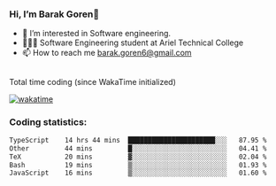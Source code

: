 ###  Hi, I’m Barak Goren👋
- 👀 I’m interested in Software engineering.
- 👨🏼‍🎓 Software Engineering student at Ariel Technical College
- 📫 How to reach me barak.goren6@gmail.com
##
Total time coding (since WakaTime initialized)

[![wakatime](https://wakatime.com/badge/user/5cc5ec80-a806-4ca2-a704-db29274e48cd.svg)](https://wakatime.com/@5cc5ec80-a806-4ca2-a704-db29274e48cd)

   
### Coding statistics:

<!--START_SECTION:waka-->

```txt
TypeScript    14 hrs 44 mins  ██████████████████████░░░   87.95 %
Other         44 mins         █░░░░░░░░░░░░░░░░░░░░░░░░   04.41 %
TeX           20 mins         ▓░░░░░░░░░░░░░░░░░░░░░░░░   02.04 %
Bash          19 mins         ▒░░░░░░░░░░░░░░░░░░░░░░░░   01.93 %
JavaScript    16 mins         ▒░░░░░░░░░░░░░░░░░░░░░░░░   01.60 %
```

<!--END_SECTION:waka-->

<!---
barakgoren/barakgoren is a ✨ special ✨ repository because its `README.md` (this file) appears on your GitHub profile.
You can click the Preview link to take a look at your changes.
--->
